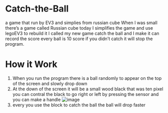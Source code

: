 # Catch-the-Ball
a game that run by EV3 and simplies from russian cube
When I was small there’s a game called Russian cube today I simplifies the game and use legoEV3 to rebuild it I called my new game catch the ball and I make it can record the score every ball is 10 score if you didn’t catch it will stop the program.
# How it Work
1.	When you run the program there is a ball randomly to appear on the top of the screen and slowly drop down
2.	At the down of the screen it will be a small wood black that was ten pixel you can contral the black to go right or left by pressing the sensor and you can make a handle 
![image](https://user-images.githubusercontent.com/104810793/216807696-3eb44176-92fa-40a8-b4e5-a1445d9fe463.png)
3.	every you use the block to catch the ball the ball will drop faster
